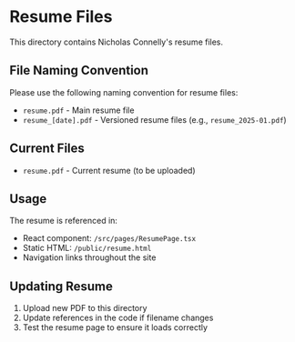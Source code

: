 # Resume Files

This directory contains Nicholas Connelly's resume files.

## File Naming Convention

Please use the following naming convention for resume files:
- `resume.pdf` - Main resume file
- `resume_[date].pdf` - Versioned resume files (e.g., `resume_2025-01.pdf`)

## Current Files

- `resume.pdf` - Current resume (to be uploaded)

## Usage

The resume is referenced in:
- React component: `/src/pages/ResumePage.tsx`
- Static HTML: `/public/resume.html`
- Navigation links throughout the site

## Updating Resume

1. Upload new PDF to this directory
2. Update references in the code if filename changes
3. Test the resume page to ensure it loads correctly
